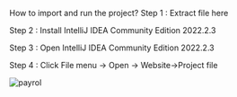 How to import and run the project?
Step 1 : Extract file here

Step 2 : Install IntelliJ IDEA Community Edition 2022.2.3

Step 3 : Open IntelliJ IDEA Community Edition 2022.2.3

Step 4 : Click File menu -> Open -> Website->Project file

![payrol](https://github.com/user-attachments/assets/174cbe9f-e7f6-4c07-b429-a5196e5be639)
